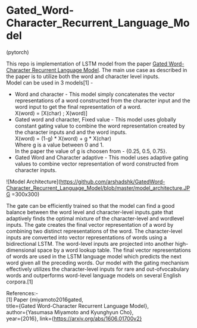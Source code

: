 # Gated_Word-Character_Recurrent_Language_Model
(pytorch)

This repo is implementation of LSTM model from the paper [Gated Word-Character Recurrent Language Model](https://arxiv.org/pdf/1606.01700.pdf). The main use case as described in the paper is to utilize both the word and character level inputs.  
Model can be used in 3 models[1] -   
* Word and character -
This model simply concatenates the vector representations of a word constructed from the character input and the word input to get the final representation of a word.  
X(word) = [X(char) ; X(word)]
* Gated word and character, Fixed value -
This model uses globally constant gating value to combine the word representation created by the character inputs and and the word inputs.  
X(word) = (1-g) * X(word) + g * X(char)  
Where g is a value between 0 and 1.  
In the paper the value of g is choosen from - {0.25, 0.5, 0.75}.  
* Gated Word and  Character adaptive - This model uses adaptive gating values to combine vector representation of word constructed from character inputs.     

![Model Architecture](https://github.com/arshadshk/GatedWord-Character_Recurrent_Language_Model/blob/master/model_architecture.JPG =300x300)  

The gate can be efficiently trained so that the
model can find a good balance between the word level and character-level inputs.gate that adaptively finds the optimal mixture of the character-level and wordlevel inputs. The gate creates the final vector representation of a word by combining two distinct representations of the word. The character-level inputs are converted into vector representations of words using a bidirectional LSTM. The word-level inputs are projected into another high-dimensional space by a word lookup table. The final vector representations of words are used in the LSTM language model which predicts the next word given all the preceding words. Our model with the gating mechanism effectively utilizes the character-level inputs for rare and out-ofvocabulary words and outperforms word-level language models on several English corpora.[1]


References:-  
[1] Paper {miyamoto2016gated,  
    title={Gated Word-Character Recurrent Language Model},  
    author={Yasumasa Miyamoto and Kyunghyun Cho},  
    year={2016},
    link={https://arxiv.org/abs/1606.01700v2}
